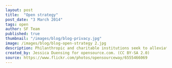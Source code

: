 ```yaml
---
layout: post
title:  "Open strategy"
post_date: "3 March 2014"
tags: open
author: SF Team
published: true
thumbnail: "/images/blog/blog-privacy.jpg"
image: /images/blog/blog-open-strategy 2.jpg
description: Philanthropic and charitable institutions seek to alleviate and solve social problems. It is private practice for....
created_by: Jessica Duensing for opensource.com. (CC BY-SA 2.0)
source: https://www.flickr.com/photos/opensourceway/6555466069
---
```

